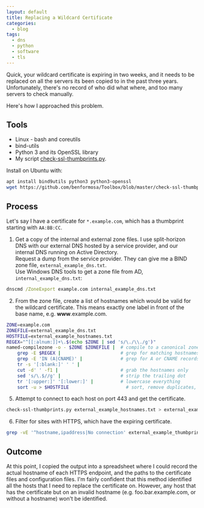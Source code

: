 ```yaml
---
layout: default
title: Replacing a Wildcard Certificate
categories:
  - blog
tags:
  - dns
  - python
  - software
  - tls
---
```


Quick, your wildcard certificate is expiring in two weeks, and it needs to be replaced on all the servers its been copied to in the past three years. Unfortunately, there's no record of who did what where, and too many servers to check manually.

Here's how I approached this problem.

## Tools
* Linux - bash and coreutils
* bind-utils
* Python 3 and its OpenSSL library
* My script [check-ssl-thumbprints.py](https://github.com/benformosa/Toolbox/blob/master/check-ssl-thumbprints.py).

Install on Ubuntu with:
```bash
apt install bind9utils python3 python3-openssl
wget https://github.com/benformosa/Toolbox/blob/master/check-ssl-thumbprints.py
```

## Process
Let's say I have a certificate for `*.example.com`, which has a thumbprint starting with `AA:BB:CC`.
1. Get a copy of the internal and external zone files. I use split-horizon DNS with our external DNS hosted by a service provider, and our internal DNS running on Active Directory.  
Request a dump from the service provider. They can give me a BIND zone file, `external_example_dns.txt`.  
Use Windows DNS tools to get a zone file from AD, `internal_example_dns.txt`:
```cmd
dnscmd /ZoneExport example.com internal_example_dns.txt
```
2. From the zone file, create a list of hostnames which would be valid for the wildcard certificate. This means exactly one label in front of the base name, e.g. **www**.example.com.  
```bash
ZONE=example.com
ZONEFILE=external_example_dns.txt
HOSTFILE=external_example_hostnames.txt
REGEX="^[[:alnum:]]+\.$(echo $ZONE | sed 's/\./\\./g')"
named-compilezone -o - $ZONE $ZONEFILE |  # compile to a canonical zonefile format
    grep -E $REGEX |                      # grep for matching hostnames
    grep -E 'IN (A|CNAME)' |              # grep for A or CNAME records
    tr -s '[:blank:]' ' ' |
    cut -d' ' -f1 |                       # grab the hostnames only
    sed 's/\.$//g' |                      # strip the trailing dot
    tr '[:upper:]' '[:lower:]' |          # lowercase everything
    sort -u > $HOSTFILE                     # sort, remove duplicates, output to file
```
5. Attempt to connect to each host on port 443 and get the certificate.
```bash
check-ssl-thumbprints.py external_example_hostnames.txt > external_example_thumbprints.csv
```
6. Filter for sites with HTTPS, which have the expiring certificate.
```bash
grep -vE '^hostname,ipaddress|No connection' external_example_thumbprints.csv | grep 'AA:BB:CC' | sort -t',' -k1
```

## Outcome
At this point, I copied the output into a spreadsheet where I could record the actual hostname of each HTTPS endpoint, and the paths to the certificate files and configuration files. I'm fairly confident that this method identified all the hosts that I need to replace the certificate on. However, any host that has the certificate but on an invalid hostname (e.g. foo.bar.example.com, or without a hostname) won't be identified.
